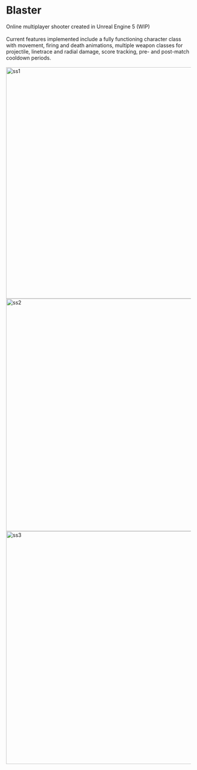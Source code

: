 # Blaster
Online multiplayer shooter created in Unreal Engine 5 (WIP)<br><br>
Current features implemented include a fully functioning character class with movement, firing and death animations, multiple weapon classes for projectile, linetrace and radial damage, score tracking, pre- and post-match cooldown periods.<br><br>
<img width="629" alt="ss1" src="https://user-images.githubusercontent.com/114368550/220678081-352d5c04-0f9c-4968-ba1b-7dde67cbe308.PNG">
<img width="632" alt="ss2" src="https://user-images.githubusercontent.com/114368550/220678094-ebf93074-1cf1-4c83-a7d4-2f3f205f283a.PNG">
<img width="633" alt="ss3" src="https://user-images.githubusercontent.com/114368550/220678112-b072a0d5-591a-41e6-aefc-3a43a99fa984.PNG">
